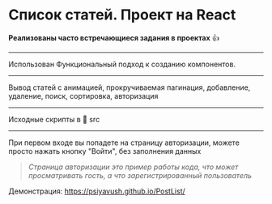 # Список статей. Проект на React
**Реализованы часто встречающиеся задания в проектах** :+1:
___
Использован Функциональный подход к созданию компонентов.
___
Вывод статей с анимацией, прокручиваемая пагинация, добавление, удаление, поиск, сортировка, авторизация
___
Исходные скрипты в :open_file_folder: src
___
При первом входе вы попадете на страницу авторизации, можете просто нажать кнопку "Войти", без заполнения данных<br>
>*Страница авторизации это пример работы кода, что может просматривать гость, а что зарегистрированный пользователь*

Демонстрация: https://psiyavush.github.io/PostList/
